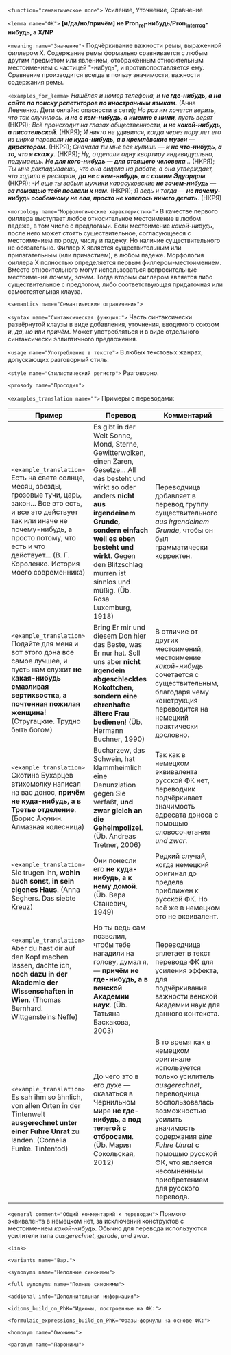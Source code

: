 `<function="семантическое поле">` Усиление, Уточнение, Сравнение

`<lemma name="ФК">` **[и/да/но/причём] не Pron<sub>rel</sub>-нибудь/Pron<sub>interrog</sub>-нибудь, а X/NP**

`<meaning name="Значение">` Подчёркивание важности ремы, выраженной филлером X. Содержание ремы формально сравнивается с любым другим предметом или явлением, отображённым относительным местоимением с частицей "-нибудь", и противопоставляется ему. Сравнение производится всегда в пользу значимости, важности содержания ремы.  

`<examples_for_lemma>` _Нашёлся и номер телефона, и **не где-нибудь, а на сайте по поиску репетиторов по иностранным языкам**._ (Анна Левченко. Дети онлайн: опасности в сети); _Но раз им хочется верить, что так случилось, **и не с кем-нибудь, а именно с ними**, пусть верят_ (НКРЯ); _Всё происходит на глазах общественности, **и не какой-нибудь, а писательской**._ (НКРЯ); _И никто не удивился, когда через пару лет его из цирка перевели **не куда-нибудь, а в кремлёвские музеи ― директором**._ (НКРЯ); _Сначала ты мне все купишь ― **и не что-нибудь, а то, что я скажу**._ (НКРЯ); _Ну, отделали одну квартиру индивидуально, подумаешь. **Не для кого-нибудь ― для стоящего человека**…_ (НКРЯ); _Ты мне докладываешь, что она сидела на работе, а она утверждает, что ходила в ресторан, **да не с кем-нибудь, а с самим Эдуардом**._ (НКРЯ); _-И еще ты забыл: мужики карасуковские **не зачем-нибудь ― за помощью тебя послали к нам**._ (НКРЯ); _Я ведь и тогда — **не почему-нибудь особенному не ела, просто не хотелось ничего делать**_. (НКРЯ)

`<morpology name="Морфологические характеристики">` В качестве первого филлера выступает любое относительное местоимение в любом падеже, в том числе с предлогами. Если местоимение _какой-нибудь_, после него может стоять существительное, согласующееся с местоимением по роду, числу и падежу. Но наличие существительного не обязательно. Филлер X является существительным или прилагательным (или причастием), в любом падеже. Морфология филлера X полностью определяется первым филлером-местоимением. Вместо относительного могут использоваться вопросительные местоимения _почему_, _зачем_. Тогда вторым филлером является либо существительное с предлогом, либо соответствующая придаточная или самостоятельная клауза.

`<semantics name="Семантические ограничения">` 

`<syntax name="Синтаксическая функция:">` Часть синтаксически развёрнутой клаузы в виде добавления, уточнения, вводимого союзом _и_, _да_, _но_ или _причём_. Может употребляться и в виде отдельного синтаксически эллиптичного предложения.
  
`<usage name="Употребление в тексте">` В любых текстовых жанрах, допускающих разговорный стиль. 

`<style name="Стилистический регистр">` Разговорно.

`<prosody name="Просодия">`  

`<examples_translation name="">` Примеры с переводами: 

 Пример | Перевод | Комментарий
--- | --- | ---
`<example_translation>` Есть на свете солнце, месяц, звезды, грозовые тучи, царь, закон… Все это есть, и все это действует так или иначе не почему-нибудь, а просто потому, что есть и что действует… (В. Г. Короленко. История моего современника) | Es gibt in der Welt Sonne, Mond, Sterne, Gewitterwolken, einen Zaren, Gesetze… All das besteht und wirkt so oder anders **nicht aus irgendeinem Grunde, sondern einfach weil es eben besteht und wirkt**. Gegen den Blitzschlag murren ist sinnlos und müßig. (Üb. Rosa Luxemburg, 1918) | Переводчица добавляет в перевод группу существительного _aus irgendeinem  Grunde_, чтобы он был грамматически корректен. 
`<example_translation>` Подайте для меня и вот этого дона все самое лучшее, и пусть нам служит **не какая-нибудь смазливая вертихвостка, а почтенная пожилая женщина**! (Стругацкие. Трудно быть богом)  | Bring Er mir und diesem Don hier das Beste, was Er nur hat. Soll uns aber **nicht irgendein abgeschlecktes Kokottchen, sondern eine ehrenhafte ältere Frau bedienen**! (Üb. Hermann Buchner, 1990) | В отличие от других местоимений, местоимение _какой-нибудь_ сочетается с существительным, благодаря чему конструкция переводится на немецкий практически дословно.
`<example_translation>` Скотина Бухарцев втихомолку написал на вас донос, **причём не куда-нибудь, а в Третье отделение**. (Борис Акунин. Алмазная колесница) | Bucharzew, das Schwein, hat klammheimlich eine Denunziation gegen Sie verfaßt, **und zwar gleich an die Geheimpolizei**. (Üb. Andreas Tretner, 2006)  | Так как в немецком эквивалента русской ФК нет, переводчик подчёркивает значимость адресата доноса с помощью словосочетания _und zwar_.
`<example_translation>`  Sie trugen ihn, **wohin auch sonst, in sein eigenes Haus**. (Anna Seghers. Das siebte Kreuz) | Они понесли его **не куда-нибудь, а к нему домой**.  (Üb. Вера Станевич, 1949) | Редкий случай, когда немецкий оригинал до предела приближен к русской ФК. Но всё же в немецком это не эквивалент.
`<example_translation>` Aber du hast dir auf den Kopf machen lassen, dachte ich, **noch dazu in der Akademie der Wissenschaften in Wien**. (Thomas Bernhard. Wittgensteins Neffe) | Но ты ведь сам позволил, чтобы тебе нагадили на голову, думал я, — **причём не где-нибудь, а в венской Академии наук**. (Üb. Татьяна Баскакова, 2003) | Переводчица вплетает в текст перевода ФК для усиления эффекта, для подчёркивания важности венской Академии наук для данного контекста.
`<example_translation>`  Es sah ihm so ähnlich, von allen Orten in der Tintenwelt **ausgerechnet unter einer Fuhre Unrat** zu landen. (Cornelia Funke. Tintentod) | До чего это в его духе — оказаться в Чернильном мире **не где-нибудь, а под телегой с отбросами**. (Üb. Мария Сокольская, 2012) | В то время как в немецком оригинале используется только усилитель _ausgerechnet_, переводчица воспользовалась возможностью усилить значимость содержания _eine Fuhre Unrat_ с помощью русской ФК, что является несомненным приобретением для русского перевода.

`<general comment="Общий комментарий к переводам">` Прямого эквивалента в немецком нет, за исключений конструктов с местоимением _какой-нибудь_. Обычно для перевода используются усилители типа _ausgerechnet_, _gerade_, _und zwar_.

`<link>` 

`<variants name="Вар.">` 

`<synonyms name="Неполные синонимы">` 

`<full synonyms name="Полные синонимы">`

`<addional info="Дополнительная информация">`

`<idioms_build_on_PhK="Идиомы, построенные на ФК:">`

`<formulaic_expressions_build_on_PhK="Фразы-формулы на основе ФК:">`
 
`<homonym name="Омонимы">` 

`<paronym name="Паронимы">` 